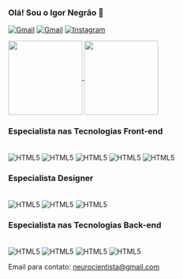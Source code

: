 ### Olá! Sou o Igor Negrão 👋
[![Gmail](https://img.shields.io/badge/Gmail-D14836?style=for-the-badge&logo=gmail&logoColor=white)](neurocientista@gmail.com)    [![Gmail](https://img.shields.io/badge/LinkedIn-0077B5?style=for-the-badge&logo=linkedin&logoColor=white)](https://www.linkedin.com/in/igor-negrão-23019538/)  [![Instagram](https://img.shields.io/badge/Instagram-E4405F?style=for-the-badge&logo=instagram&logoColor=white)](https://www.instagram.com/negraoipr/)


<a href="https://github.com/anuraghazra/github-readme-stats">
  <img height=150 align="center" src="https://github-readme-stats.vercel.app/api?username=igorprnegrao&theme=dracula" />
</a>
<a href="https://github.com/anuraghazra/convoychat">
  <img height=150 align="center" src="https://github-readme-stats.vercel.app/api/top-langs?username=igorprnegrao&layout=compact&langs_count=8&card_width=320&theme=dracula" />
</a>

### Especialista nas Tecnologias Front-end

<div style="display: inline_block"><br/>
<img align="center" alt="HTML5" src="https://img.shields.io/badge/HTML5-E34F26?style=for-the-badge&logo=html5&logoColor=white">
<img align="center" alt="HTML5" src="https://img.shields.io/badge/CSS3-1572B6?style=for-the-badge&logo=css3&logoColor=white">
<img align="center" alt="HTML5" src="https://img.shields.io/badge/JavaScript-F7DF1E?style=for-the-badge&logo=javascript&logoColor=black">
<img align="center" alt="HTML5" src="https://img.shields.io/badge/TypeScript-007ACC?style=for-the-badge&logo=typescript&logoColor=white">
<img align="center" alt="HTML5" src="https://img.shields.io/badge/Bootstrap-563D7C?style=for-the-badge&logo=bootstrap&logoColor=white">


</div>

### Especialista Designer

<div style="display: inline_block"><br/>
  
<img align="center" alt="HTML5" src="https://img.shields.io/badge/Figma-F24E1E?style=for-the-badge&logo=figma&logoColor=white">
<img align="center" alt="HTML5" src="https://aleen42.github.io/badges/src/photoshop.svg">
<img align="center" alt="HTML5" src="https://aleen42.github.io/badges/src/illustrator.svg">

</div>

### Especialista nas Tecnologias Back-end

<div style="display: inline_block"><br/>
  
<img align="center" alt="HTML5" src="https://img.shields.io/badge/Java-ED8B00?style=for-the-badge&logo=openjdk&logoColor=white">
<img align="center" alt="HTML5" src="https://img.shields.io/badge/Spring-6DB33F?style=for-the-badge&logo=spring&logoColor=white">
<img align="center" alt="HTML5" src="https://img.shields.io/badge/MySQL-00000F?style=for-the-badge&logo=mysql&logoColor=white">
<img align="center" alt="HTML5" src="https://img.shields.io/badge/Python-3776AB?style=for-the-badge&logo=python&logoColor=white">


</div>

Email para contato: <neurocientista@gmail.com>
